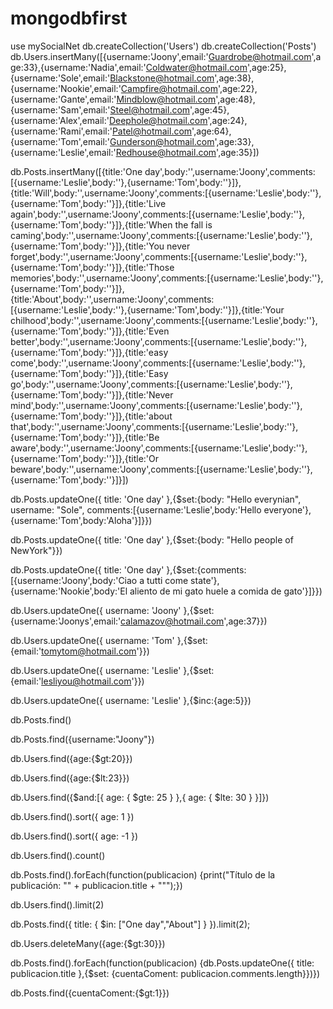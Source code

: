 # mongodbfirst
use mySocialNet
db.createCollection('Users')
db.createCollection('Posts')
db.Users.insertMany([{username:'Joony',email:'Guardrobe@hotmail.com',age:33},{username:'Nadia',email:'Coldwater@hotmail.com',age:25},{username:'Sole',email:'Blackstone@hotmail.com',age:38},{username:'Nookie',email:'Campfire@hotmail.com',age:22},{username:'Gante',email:'Mindblow@hotmail.com',age:48},{username:'Sam',email:'Steel@hotmail.com',age:45},{username:'Alex',email:'Deephole@hotmail.com',age:24},{username:'Rami',email:'Patel@hotmail.com',age:64},{username:'Tom',email:'Gunderson@hotmail.com',age:33},{username:'Leslie',email:'Redhouse@hotmail.com',age:35}])







db.Posts.insertMany([{title:'One day',body:'',username:'Joony',comments:[{username:'Leslie',body:''},{username:'Tom',body:''}]},{title:'Will',body:'',username:'Joony',comments:[{username:'Leslie',body:''},{username:'Tom',body:''}]},{title:'Live again',body:'',username:'Joony',comments:[{username:'Leslie',body:''},{username:'Tom',body:''}]},{title:'When the fall is caming',body:'',username:'Joony',comments:[{username:'Leslie',body:''},{username:'Tom',body:''}]},{title:'You never forget',body:'',username:'Joony',comments:[{username:'Leslie',body:''},{username:'Tom',body:''}]},{title:'Those memories',body:'',username:'Joony',comments:[{username:'Leslie',body:''},{username:'Tom',body:''}]},{title:'About',body:'',username:'Joony',comments:[{username:'Leslie',body:''},{username:'Tom',body:''}]},{title:'Your chilhood',body:'',username:'Joony',comments:[{username:'Leslie',body:''},{username:'Tom',body:''}]},{title:'Even better',body:'',username:'Joony',comments:[{username:'Leslie',body:''},{username:'Tom',body:''}]},{title:'easy come',body:'',username:'Joony',comments:[{username:'Leslie',body:''},{username:'Tom',body:''}]},{title:'Easy go',body:'',username:'Joony',comments:[{username:'Leslie',body:''},{username:'Tom',body:''}]},{title:'Never mind',body:'',username:'Joony',comments:[{username:'Leslie',body:''},{username:'Tom',body:''}]},{title:'about that',body:'',username:'Joony',comments:[{username:'Leslie',body:''},{username:'Tom',body:''}]},{title:'Be aware',body:'',username:'Joony',comments:[{username:'Leslie',body:''},{username:'Tom',body:''}]},{title:'Or beware',body:'',username:'Joony',comments:[{username:'Leslie',body:''},{username:'Tom',body:''}]}])

db.Posts.updateOne({ title: 'One day' },{$set:{body: "Hello everynian", username: "Sole", comments:[{username:'Leslie',body:'Hello everyone'},{username:'Tom',body:'Aloha'}]}})

db.Posts.updateOne({ title: 'One day' },{$set:{body: "Hello people of NewYork"}})

db.Posts.updateOne({ title: 'One day' },{$set:{comments: [{username:'Joony',body:'Ciao a tutti come state'},{username:'Nookie',body:'El aliento de mi gato huele a comida de gato'}]}})


db.Users.updateOne({ username: 'Joony' },{$set:{username:'Joonys',email:'calamazov@hotmail.com',age:37}})

db.Users.updateOne({ username: 'Tom' },{$set:{email:'tomytom@hotmail.com'}})

db.Users.updateOne({ username: 'Leslie' },{$set:{email:'lesliyou@hotmail.com'}})

db.Users.updateOne({ username: 'Leslie' },{$inc:{age:5}})

db.Posts.find()

db.Posts.find({username:"Joony"})

db.Users.find({age:{$gt:20}})

db.Users.find({age:{$lt:23}})

db.Users.find({$and:[{ age: { $gte: 25 } },{ age: { $lte: 30 } }]})

db.Users.find().sort({ age: 1 })

db.Users.find().sort({ age: -1 })

db.Users.find().count()

db.Posts.find().forEach(function(publicacion) {print("Título de la publicación: \"" + publicacion.title + "\"");})

db.Users.find().limit(2)

db.Posts.find({ title: { $in: ["One day","About"] } }).limit(2);

db.Users.deleteMany({age:{$gt:30}})

db.Posts.find().forEach(function(publicacion) {db.Posts.updateOne({ title: publicacion.title },{$set: {cuentaComent: publicacion.comments.length}})})

db.Posts.find({cuentaComent:{$gt:1}})
